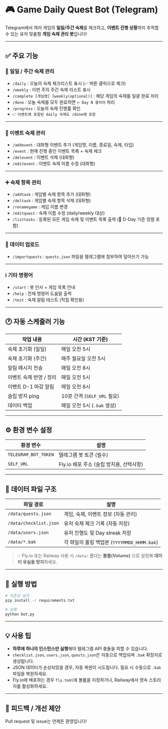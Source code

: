 # 🎮 Game Daily Quest Bot (Telegram)

Telegram에서 여러 게임의 **일일/주간 숙제**를 체크하고, **이벤트 진행 상황**까지 추적할 수 있는 유저 맞춤형 **게임 숙제 관리 봇**입니다!

---

## ✅ 주요 기능

### 📅 일일 / 주간 숙제 관리
- `/daily` : 오늘의 숙제 체크리스트 표시 (✅ 버튼 클릭으로 체크)
- `/weekly` : 이번 주의 주간 숙제 리스트 표시
- `/complete [게임명] [weekly(optional)]` : 해당 게임의 숙제를 일괄 완료 처리
- `/done` : 오늘 숙제를 모두 완료하면 `🔥 Day N 클리어` 처리
- `/progress` : 오늘의 숙제 진행률 확인
- ✅ `이벤트에 포함된 daily 숙제도 /done에 포함`

---

### 🎉 이벤트 숙제 관리
- `/addevent` : 대화형 이벤트 추가 (게임명, 이름, 종료일, 숙제, 타입)
- `/event` : 현재 진행 중인 이벤트 목록 + 숙제 체크
- `/delevent` : 이벤트 삭제 (대화형)
- `/editevent` : 이벤트 숙제 이름 수정 (대화형)

---

### ➕ 숙제 항목 관리
- `/addtask` : 게임별 숙제 항목 추가 (대화형)
- `/deltask` : 게임별 숙제 항목 삭제 (대화형)
- `/renamegame` : 게임 이름 변경
- `/editquest` : 숙제 이름 수정 (daily/weekly 대상)
- `/listtasks` : 등록된 모든 게임 숙제 및 이벤트 목록 출력 (📅 D-Day 기준 정렬 포함)

---

### 📂 데이터 업로드
- `/importquests` : `quests.json` 파일을 텔레그램에 첨부하여 덮어쓰기 가능

---

### ℹ️ 기타 명령어
- `/start` : 봇 인사 + 게임 목록 안내
- `/help` : 전체 명령어 도움말 출력
- `/test` : 숙제 알림 테스트 (직접 확인용)

---

## 🕐 자동 스케줄러 기능

| 작업 내용                | 시간 (KST 기준)            |
|-------------------------|-----------------------------|
| 숙제 초기화 (일일)      | 매일 오전 5시               |
| 숙제 초기화 (주간)      | 매주 월요일 오전 5시        |
| 알림 메시지 전송        | 매일 오전 8시               |
| 이벤트 숙제 반영 / 정리 | 매일 오전 5시               |
| 이벤트 D-1 마감 알림    | 매일 오전 8시               |
| 슬립 방지 ping          | 10분 간격 (`SELF_URL` 필요) |
| 데이터 백업             | 매일 오전 5시 (`.bak` 생성) |

---

## ⚙️ 환경 변수 설정

| 환경 변수           | 설명                                      |
|---------------------|---------------------------------------------|
| `TELEGRAM_BOT_TOKEN` | 텔레그램 봇 토큰 (필수)                   |
| `SELF_URL`           | Fly.io 배포 주소 (슬립 방지용, 선택사항)  |

---

## 💾 데이터 파일 구조

| 파일 경로               | 설명                                           |
|--------------------------|------------------------------------------------|
| `/data/quests.json`      | 게임, 숙제, 이벤트 정보 (자동 관리)           |
| `/data/checklist.json`   | 유저 숙제 체크 기록 (자동 저장)               |
| `/data/users.json`       | 유저 진행도 및 Day streak 저장                |
| `/data/*.bak`            | 각 파일의 롤링 백업본 (`YYYYMMDD_HHMM.bak`) |

> 💡 Fly.io 또는 Railway 사용 시 `/data/` 폴더는 **볼륨(Volume)** 으로 설정해 **데이터 유실을 방지**하세요.

---

## 🚀 실행 방법

```bash
# 의존성 설치
pip install -r requirements.txt

# 실행
python bot.py
```

---

## 💡 사용 팁

- **하루에 하나의 인스턴스만 실행**해야 텔레그램 API 충돌을 피할 수 있습니다.
- `checklist.json`, `users.json`, `quests.json`은 자동으로 백업되며 `.bak` 확장자로 생성됩니다.
- JSON 데이터가 손상되었을 경우, 자동 복원이 시도됩니다. 필요 시 수동으로 `.bak` 파일을 복원하세요.
- Fly.io에 배포하는 경우 `fly.toml`에 볼륨을 지정하거나, Railway에서 영속 스토리지를 활성화하세요.

---

## 📮 피드백 / 개선 제안

Pull request 및 issue는 언제든 환영입니다!